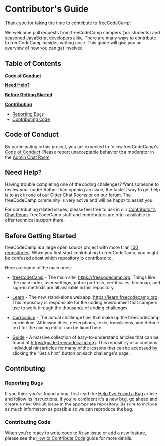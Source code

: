 # Contributor's Guide

Thank you for taking the time to contribute to freeCodeCamp!

We welcome pull requests from freeCodeCamp campers (our students) and seasoned JavaScript developers alike. There are many ways to contribute to freeCodeCamp besides writing code. This guide will give you an overview of how you can get involved.

## Table of Contents

**[Code of Conduct](#code-of-conduct)**

**[Need Help?](#need-help)**

**[Before Getting Started](#before-getting-started)**

**[Contributing](#contributing)**
- [Reporting Bugs](#reporting-bugs)
- [Contributing Code](#contributing-code)

## Code of Conduct

By participating in this project, you are expected to follow freeCodeCamp's [Code of Conduct](https://code-of-conduct.freecodecamp.org/). Please report unacceptable behavior to a moderator in the [Admin Chat Room](https://gitter.im/freecodecamp/admin).

## Need Help?

Having trouble completing one of the coding challenges? Want someone to review your code? Rather than opening an issue, the fastest way to get help is to ask in one of our [Gitter Chat Rooms](https://gitter.im/FreeCodeCamp/home) or on our [forum](https://forum.freecodecamp.org/). The freeCodeCamp community is very active and will be happy to assist you.

For contributing related issues, please feel free to ask in our [Contributor's Chat Room](https://gitter.im/FreeCodeCamp/Contributors). freeCodeCamp staff and contributors are often available to offer technical support there.

## Before Getting Started

freeCodeCamp is a large open source project with more than [100 repositories](https://github.com/freeCodeCamp). When you first start contributing to freeCodeCamp, you might be confused about which repository to contribute to.

Here are some of the main ones:

- [freeCodeCamp](https://github.com/freeCodeCamp/freeCodeCamp) - The main site, https://freecodecamp.org. Things like the main index, user settings, public portfolio, certificates, heatmap, and sign-in methods are all available in this repository.

- [Learn](https://github.com/freeCodeCamp/learn) - The new stand-alone web app, https://learn.freecodecamp.org. This repository is responsible for the coding environment that campers use to work through the thousands of coding challenges.

- [Curriculum](https://github.com/freeCodeCamp/curriculum) - The actual challenge files that make up the freeCodeCamp curriculum. All lesson titles, descriptions, tests, translations, and default text for the coding editor can be found here.

- [Guide](https://github.com/freeCodeCamp/guide) - A massive collection of easy-to-understand articles that can be found at https://guide.freecodecamp.org. This repository also contains individual hint articles for many of the lessons that can be accessed by clicking the "Get a hint" button on each challenge's page.

## Contributing

### Reporting Bugs

If you think you've found a bug, first read the [Help I've Found a Bug](https://forum.freecodecamp.org/t/how-to-report-a-bug/19543) article and follow its instructions. If you're confident it's a new bug, go ahead and create a new GitHub issue in the appropriate repository. Be sure to include as much information as possible so we can reproduce the bug.

### Contributing Code

When you're ready to write code to fix an issue or add a new feature, please see the [How to Contribute Code](how-to-contribute-code.md) guide for more details.